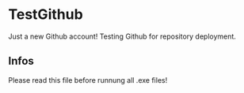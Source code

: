 # TestGithub

Just a new Github account!
Testing Github for repository deployment.

## Infos

Please read this file before runnung all .exe files!
